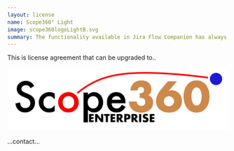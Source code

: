 ```yaml
---
layout: license
name: Scope360° Light
image: scope360logoLightB.svg
summary: The functionality available in Jira Flow Companion has always been part of Scope360° and is now available to everyone through Scope360° Light
---
```

This is  license agreement that can be upgraded to..

![logo](/assets/images/logos/scope360logoEnterpriseB.svg)

...contact...
